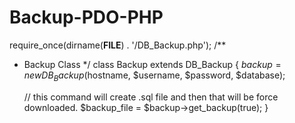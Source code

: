 # Backup-PDO-PHP

require_once(dirname(__FILE__) . '/DB_Backup.php');
/**
* Backup Class
*/
class Backup extends DB_Backup
{
	  $backup = new DB_Backup($hostname, $username, $password, $database);

    // this command will create .sql file and then that will be force downloaded.
		$backup_file = $backup->get_backup(true);
}
